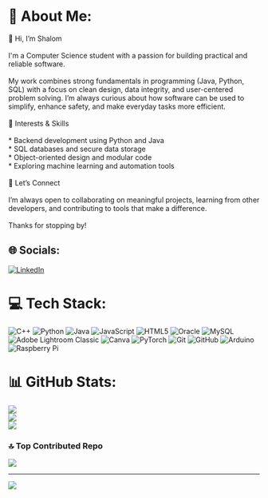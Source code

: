 # 💫 About Me:
👋 Hi, I’m Shalom<br><br>I'm a Computer Science student with a passion for building practical and reliable software. <br><br>My work combines strong fundamentals in programming (Java, Python, SQL) with a focus on clean design, data integrity, and user-centered problem solving. I’m always curious about how software can be used to simplify, enhance safety, and make everyday tasks more efficient.<br><br>🧠 Interests & Skills<br><br>* Backend development using Python and Java<br>* SQL databases and secure data storage<br>* Object-oriented design and modular code<br>* Exploring machine learning and automation tools<br><br>🤝 Let’s Connect<br><br>I’m always open to collaborating on meaningful projects, learning from other developers, and contributing to tools that make a difference.<br><br>Thanks for stopping by!


## 🌐 Socials:
[![LinkedIn](https://img.shields.io/badge/LinkedIn-%230077B5.svg?logo=linkedin&logoColor=white)](https://linkedin.com/in/shalom-adiboshi) 

# 💻 Tech Stack:
![C++](https://img.shields.io/badge/c++-%2300599C.svg?style=for-the-badge&logo=c%2B%2B&logoColor=white) ![Python](https://img.shields.io/badge/python-3670A0?style=for-the-badge&logo=python&logoColor=ffdd54) ![Java](https://img.shields.io/badge/java-%23ED8B00.svg?style=for-the-badge&logo=openjdk&logoColor=white) ![JavaScript](https://img.shields.io/badge/javascript-%23323330.svg?style=for-the-badge&logo=javascript&logoColor=%23F7DF1E) ![HTML5](https://img.shields.io/badge/html5-%23E34F26.svg?style=for-the-badge&logo=html5&logoColor=white) ![Oracle](https://img.shields.io/badge/Oracle-F80000?style=for-the-badge&logo=oracle&logoColor=white) ![MySQL](https://img.shields.io/badge/mysql-4479A1.svg?style=for-the-badge&logo=mysql&logoColor=white) ![Adobe Lightroom Classic](https://img.shields.io/badge/Adobe%20Lightroom%20Classic-31A8FF.svg?style=for-the-badge&logo=Adobe%20Lightroom%20Classic&logoColor=white) ![Canva](https://img.shields.io/badge/Canva-%2300C4CC.svg?style=for-the-badge&logo=Canva&logoColor=white) ![PyTorch](https://img.shields.io/badge/PyTorch-%23EE4C2C.svg?style=for-the-badge&logo=PyTorch&logoColor=white) ![Git](https://img.shields.io/badge/git-%23F05033.svg?style=for-the-badge&logo=git&logoColor=white) ![GitHub](https://img.shields.io/badge/github-%23121011.svg?style=for-the-badge&logo=github&logoColor=white) ![Arduino](https://img.shields.io/badge/-Arduino-00979D?style=for-the-badge&logo=Arduino&logoColor=white) ![Raspberry Pi](https://img.shields.io/badge/-Raspberry_Pi-C51A4A?style=for-the-badge&logo=Raspberry-Pi)
# 📊 GitHub Stats:
![](https://github-readme-stats.vercel.app/api?username=sha1704&theme=dark&hide_border=false&include_all_commits=false&count_private=false)<br/>
![](https://nirzak-streak-stats.vercel.app/?user=sha1704&theme=dark&hide_border=false)<br/>
![](https://github-readme-stats.vercel.app/api/top-langs/?username=sha1704&theme=dark&hide_border=false&include_all_commits=false&count_private=false&layout=compact)

### 🔝 Top Contributed Repo
![](https://github-contributor-stats.vercel.app/api?username=sha1704&limit=5&theme=dark&combine_all_yearly_contributions=true)

---
[![](https://visitcount.itsvg.in/api?id=sha1704&icon=0&color=0)](https://visitcount.itsvg.in)

<!-- Proudly created with GPRM ( https://gprm.itsvg.in ) -->
